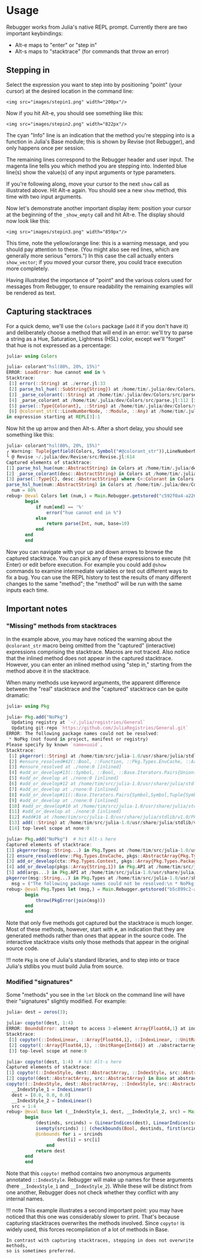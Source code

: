 # Usage

Rebugger works from Julia's native REPL prompt. Currently there are two important keybindings:

- Alt-e maps to "enter" or "step in"
- Alt-s maps to "stacktrace" (for commands that throw an error)

## Stepping in

Select the expression you want to step into by positioning "point" (your cursor)
at the desired location in the command line:

```@raw html
<img src="images/stepin1.png" width="200px"/>
```

Now if you hit Alt-e, you should see something like this:

```@raw html
<img src="images/stepin2.png" width="822px"/>
```

The cyan "Info" line is an indication that the method you're stepping into is
a function in Julia's Base module; this is shown by Revise (not Rebugger), and only happens
once per session.

The remaining lines correspond to the Rebugger header and user input.
The magenta line tells you which method you are stepping into.
Indented blue line(s) show the value(s) of any input arguments or type parameters.

If you're following along, move your cursor to the next `show` call as illustrated above.
Hit Alt-e again. You should see a new `show` method, this time with two input arguments.

Now let's demonstrate another important display item: position your cursor at the
beginning of the `_show_empty` call and hit Alt-e.
The display should now look like this:

```@raw html
<img src="images/stepin3.png" width="859px"/>
```

This time, note the yellow/orange line: this is a warning message, and you should pay attention to these.
(You might also see red lines, which are generally more serious "errors.")
In this case the call actually enters `show_vector`; if you moved your cursor there,
you could trace execution more completely.

Having illustrated the importance of "point" and the various colors used for messages from Rebugger,
to ensure readability the remaining examples will be rendered as text.

## Capturing stacktraces

For a quick demo, we'll use the `Colors` package (`add` it if you don't have it)
and deliberately choose a method that will end in an error: we'll try to parse
a string as a Hue, Saturation, Lightness (HSL) color, except we'll "forget" that hue
is not expressed as a percentage:

```julia
julia> using Colors

julia> colorant"hsl(80%, 20%, 15%)"
ERROR: LoadError: hue cannot end in %
Stacktrace:
 [1] error(::String) at ./error.jl:33
 [2] parse_hsl_hue(::SubString{String}) at /home/tim/.julia/dev/Colors/src/parse.jl:26
 [3] _parse_colorant(::String) at /home/tim/.julia/dev/Colors/src/parse.jl:75
 [4] _parse_colorant at /home/tim/.julia/dev/Colors/src/parse.jl:112 [inlined]
 [5] parse(::Type{Colorant}, ::String) at /home/tim/.julia/dev/Colors/src/parse.jl:140
 [6] @colorant_str(::LineNumberNode, ::Module, ::Any) at /home/tim/.julia/dev/Colors/src/parse.jl:147
in expression starting at REPL[3]:1
```

Now hit the up arrow and then Alt-s. After a short delay, you should see something like this:
```julia
julia> colorant"hsl(80%, 20%, 15%)"
┌ Warning: Tuple{getfield(Colors, Symbol("#@colorant_str")),LineNumberNode,Module,Any} was not found, perhaps it was generated by code
└ @ Revise ~/.julia/dev/Revise/src/Revise.jl:614
Captured elements of stacktrace:
[1] parse_hsl_hue(num::AbstractString) in Colors at /home/tim/.julia/dev/Colors/src/parse.jl:25
[2] _parse_colorant(desc::AbstractString) in Colors at /home/tim/.julia/dev/Colors/src/parse.jl:51
[3] parse(::Type{C}, desc::AbstractString) where C<:Colorant in Colors at /home/tim/.julia/dev/Colors/src/parse.jl:140
parse_hsl_hue(num::AbstractString) in Colors at /home/tim/.julia/dev/Colors/src/parse.jl:25
  num = 80%
rebug> @eval Colors let (num,) = Main.Rebugger.getstored("c592f0a4-a226-11e8-1002-fd2731558606")
       begin
           if num[end] == '%'
               error("hue cannot end in %")
           else
               return parse(Int, num, base=10)
           end
       end
       end
```

Now you can navigate with your up and down arrows to browse the captured stacktrace.
You can pick any of these expressions to execute (hit Enter) or edit before execution.
For example you could add `@show` commands to examine intermediate variables or test
out different ways to fix a bug.
You can use the REPL history to test the results of many different changes to the same "method";
the "method" will be run with the same inputs each time.

## Important notes

### "Missing" methods from stacktraces

In the example above, you may have noticed the warning about the `@colorant_str` macro
being omitted from the "captured" (interactive) expressions comprising the stacktrace.
Macros are not traced.
Also notice that the inlined method does not appear in the captured stacktrace.
However, you can enter an inlined method using "step in," starting from the method
above it in the stacktrace.

When many methods use keyword arguments, the apparent difference between the
"real" stacktrace and the "captured" stacktrace can be quite dramatic:

```julia
julia> using Pkg

julia> Pkg.add("NoPkg")
  Updating registry at `~/.julia/registries/General`
  Updating git-repo `https://github.com/JuliaRegistries/General.git`
ERROR: The following package names could not be resolved:
 * NoPkg (not found in project, manifest or registry)
Please specify by known `name=uuid`.
Stacktrace:
 [1] pkgerror(::String) at /home/tim/src/julia-1.0/usr/share/julia/stdlib/v1.0/Pkg/src/Types.jl:120
 [2] #ensure_resolved#42(::Bool, ::Function, ::Pkg.Types.EnvCache, ::Array{Pkg.Types.PackageSpec,1}) at /home/tim/src/julia-1.0/usr/share/julia/stdlib/v1.0/Pkg/src/Types.jl:890
 [3] #ensure_resolved at ./none:0 [inlined]
 [4] #add_or_develop#13(::Symbol, ::Bool, ::Base.Iterators.Pairs{Union{},Union{},Tuple{},NamedTuple{(),Tuple{}}}, ::Function, ::Pkg.Types.Context, ::Array{Pkg.Types.PackageSpec,1}) at /home/tim/src/julia-1.0/usr/share/julia/stdlib/v1.0/Pkg/src/API.jl:59
 [5] #add_or_develop at ./none:0 [inlined]
 [6] #add_or_develop#12 at /home/tim/src/julia-1.0/usr/share/julia/stdlib/v1.0/Pkg/src/API.jl:29 [inlined]
 [7] #add_or_develop at ./none:0 [inlined]
 [8] #add_or_develop#11(::Base.Iterators.Pairs{Symbol,Symbol,Tuple{Symbol},NamedTuple{(:mode,),Tuple{Symbol}}}, ::Function, ::Array{String,1}) at /home/tim/src/julia-1.0/usr/share/julia/stdlib/v1.0/Pkg/src/API.jl:28
 [9] #add_or_develop at ./none:0 [inlined]
 [10] #add_or_develop#10 at /home/tim/src/julia-1.0/usr/share/julia/stdlib/v1.0/Pkg/src/API.jl:27 [inlined]
 [11] #add_or_develop at ./none:0 [inlined]
 [12] #add#18 at /home/tim/src/julia-1.0/usr/share/julia/stdlib/v1.0/Pkg/src/API.jl:69 [inlined]
 [13] add(::String) at /home/tim/src/julia-1.0/usr/share/julia/stdlib/v1.0/Pkg/src/API.jl:69
 [14] top-level scope at none:0

julia> Pkg.add("NoPkg")  # hit Alt-s here
Captured elements of stacktrace:
[1] pkgerror(msg::String...) in Pkg.Types at /home/tim/src/julia-1.0/usr/share/julia/stdlib/v1.0/Pkg/src/Types.jl:120
[2] ensure_resolved(env::Pkg.Types.EnvCache, pkgs::AbstractArray{Pkg.Types.PackageSpec,1}) in Pkg.Types at /home/tim/src/julia-1.0/usr/share/julia/stdlib/v1.0/Pkg/src/Types.jl:860
[3] add_or_develop(ctx::Pkg.Types.Context, pkgs::Array{Pkg.Types.PackageSpec,1}) in Pkg.API at /home/tim/src/julia-1.0/usr/share/julia/stdlib/v1.0/Pkg/src/API.jl:32
[4] add_or_develop(pkgs::Array{String,1}) in Pkg.API at /home/tim/src/julia-1.0/usr/share/julia/stdlib/v1.0/Pkg/src/API.jl:28
[5] add(args...) in Pkg.API at /home/tim/src/julia-1.0/usr/share/julia/stdlib/v1.0/Pkg/src/API.jl:69
pkgerror(msg::String...) in Pkg.Types at /home/tim/src/julia-1.0/usr/share/julia/stdlib/v1.0/Pkg/src/Types.jl:120
  msg = ("The following package names could not be resolved:\n * NoPkg (not found in project, manifest or registry)\nPlease specify by known `name=uuid`.",)
rebug> @eval Pkg.Types let (msg,) = Main.Rebugger.getstored("b5c899c2-a228-11e8-0877-d102334a9f65")
       begin
           throw(PkgError(join(msg)))
       end
       end
```

Note that only five methods got captured but the stacktrace is much longer.
Most of these methods, however, start with `#`, an indication that they are
generated methods rather than ones that appear in the source code.
The interactive stacktrace visits only those methods that appear in the original source code.

!!! note
    `Pkg` is one of Julia's standard libraries, and to step into or trace Julia's stdlibs
    you must build Julia from source.



### Modified "signatures"

Some "methods" you see in the `let` block on the command line will have their
"signatures" slightly modified.
For example:

```julia
julia> dest = zeros(3);

julia> copyto!(dest, 1:4)
ERROR: BoundsError: attempt to access 3-element Array{Float64,1} at index [1, 2, 3, 4]
Stacktrace:
 [1] copyto!(::IndexLinear, ::Array{Float64,1}, ::IndexLinear, ::UnitRange{Int64}) at ./abstractarray.jl:728
 [2] copyto!(::Array{Float64,1}, ::UnitRange{Int64}) at ./abstractarray.jl:723
 [3] top-level scope at none:0

julia> copyto!(dest, 1:4)  # hit Alt-s here
Captured elements of stacktrace:
[1] copyto!(::IndexStyle, dest::AbstractArray, ::IndexStyle, src::AbstractArray) in Base at abstractarray.jl:727
[2] copyto!(dest::AbstractArray, src::AbstractArray) in Base at abstractarray.jl:723
copyto!(::IndexStyle, dest::AbstractArray, ::IndexStyle, src::AbstractArray) in Base at abstractarray.jl:727
  __IndexStyle_1 = IndexLinear()
  dest = [0.0, 0.0, 0.0]
  __IndexStyle_2 = IndexLinear()
  src = 1:4
rebug> @eval Base let (__IndexStyle_1, dest, __IndexStyle_2, src) = Main.Rebugger.getstored("21a8ab94-a228-11e8-0563-256e39b3996e")
       begin
           (destinds, srcinds) = (LinearIndices(dest), LinearIndices(src))
           isempty(srcinds) || (checkbounds(Bool, destinds, first(srcinds)) && checkbounds(Bool, destinds, last(srcinds)) || throw(BoundsError(dest, srcinds)))
           @inbounds for i = srcinds
                   dest[i] = src[i]
               end
           return dest
       end
       end
```

Note that this `copyto!` method contains two anonymous arguments annotated `::IndexStyle`.
Rebugger will make up names for these arguments (here `__IndexStyle_1` and `__IndexStyle_2`).
While these will be distinct from one another, Rebugger does not check whether they
conflict with any internal names.

!!! note
    This example illustrates a second important point: you may have noticed that this one was
    considerably slower to print.
    That's because capturing stacktraces overwrites the methods involved.
    Since `copyto!` is widely used, this forces recompilation of a lot
    of methods in Base.

    In contrast with capturing stacktraces, stepping in does not overwrite methods,
    so is sometimes preferred.

